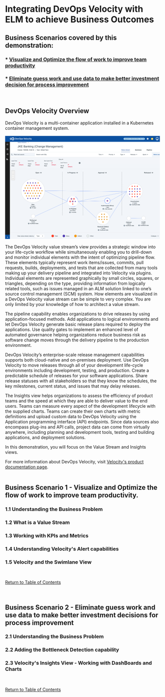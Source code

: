 # Integrating DevOps Velocity with ELM to achieve Business Outcomes

## Business Scenarios covered by this demonstration:
### * [Visualize and Optimize the flow of work to improve team productivity](#business-scenario-1---visualize-and-optimize-the-flow-of-work-to-improve-team-productivity)
### * [Eliminate guess work and use data to make better investment decision for process improvement](#business-scenario-2---eliminate-guess-work-and-use-data-to-make-better-investment-decisions-for-process-improvement)
<br/>

## DevOps Velocity Overview

DevOps Velocity is a multi-container application installed in a Kubernetes container management system. 
<br/>
<br/>
![Velocity Value Stream screenshot](media/velocity_overview.png)

The DevOps Velocity value stream’s view provides a strategic window into your life-cycle workflow while simultaneously enabling you to drill-down and monitor individual elements with the intent of optimizing pipeline flow. These elements typically represent work items/issues, commits, pull requests, builds, deployments, and tests that are collected from many tools making up your delivery pipeline and integrated into Velocity via plugins. Individual elements are represented graphically by small circles, squares, or triangles, depending on the type, providing information from logically related tools, such as issues managed in an ALM solution linked to one’s source control management (SCM) system. How elements are visualized in a DevOps Velocity value stream can be simple to very complex. You are only limited by your knowledge of how to architect a value stream.

The pipeline capability enables organizations to drive releases by using application-focused methods. Add applications to logical environments and let DevOps Velocity generate basic release plans required to deploy the applications. Use quality gates to implement an enhanced level of automated governance helping organizations reduce business risk as software change moves through the delivery pipeline to the production environment.

DevOps Velocity’s enterprise-scale release management capabilities supports both cloud-native and on-premises deployment. Use DevOps Velocity to move releases through all of your development life-cycle environments including development, testing, and production. Create a predictable schedule of releases for your software applications. Share release statuses with all stakeholders so that they know the schedules, the key milestones, current status, and issues that may delay releases.

The Insights view helps organizations to assess the efficiency of product teams and the speed at which they are able to deliver value to the end users. Teams can measure every aspect of the development lifecycle with the supplied charts. Teams can create their own charts with metric definitions and upload custom data to DevOps Velocity using the Application programming interface (API) endpoints. Since data sources also encompass plug-ins and API calls, project data can come from virtually anywhere, including planning and development tools, testing and building applications, and deployment solutions.

In this demonstration, you will focus on the Value Stream and Insights views.

For more information about DevOps Velocity, visit [Velocity's product documentation page](https://www.ibm.com/docs/en/devops-velocity/5.1.0?topic=high-level-overview).
<br/>
<br/>

## Business Scenario 1 - Visualize and Optimize the flow of work to improve team productivity.

### 1.1 Understanding the Business Problem

### 1.2 What is a Value Stream

### 1.3 Working with KPIs and Metrics

### 1.4 Understanding Velocity's Alert capabilities

### 1.5 Velocity and the Swimlane View
<br/>

[Return to Table of Contents](#integrating-devops-velocity-with-elm-to-achieve-business-outcomes)

<br/>

## Business Scenario 2 - Eliminate guess work and use data to make better investment decisions for process improvement

### 2.1 Understanding the Business Problem

### 2.2 Adding the Bottleneck Detection capability

### 2.3 Velocity's Insights View - Working with DashBoards and Charts
<br/>

[Return to Table of Contents](#integrating-devops-velocity-with-elm-to-achieve-business-outcomes)